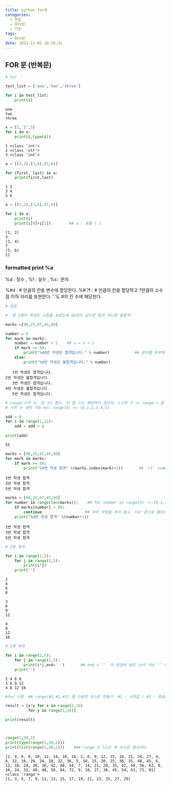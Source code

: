 ```yaml
---
title: python for문
categories:
  - 연습
  - 파이썬
  - 기초
tags:
  - 파이썬
date: 2021-11-01 16:28:31
---
```

## FOR 문 (반복문)


```python
# for

test_list = ['one','two','three']

for i in test_list:
    print(i)
```

    one
    two
    three
    


```python
x = [1,'2',3]
for i in x:
    print(i,type(i))
```

    1 <class 'int'>
    2 <class 'str'>
    3 <class 'int'>
    


```python
a = [(1,2),(3,4),(5,6)]

for (first, last) in a:
    print(first,last)
```

    1 2
    3 4
    5 6
    


```python
a = [(1,2),(3,4),(5,6)]

for i in a:
    print(i)
    print(i[0]+i[1])        ## a : 튜플 [ ]
```

    (1, 2)
    3
    (3, 4)
    7
    (5, 6)
    11
    

### formatted print %a

%d : 정수 , %f : 실수 , %s : 문자
    
%#d : # 만큼의 칸을 변수에 할당한다.
%#.?f  : # 만큼의 칸을 할당하고 ?만큼의 소수점 이하 자리를 표현한다. '.'도 #의 칸 수에 해당한다.


```python
# 응용

# '총 5명의 학생이 시험을 보았는대 60점이 넘으면 합격 아니면 불합격'

marks =[90,25,97,45,80]

number = 0
for mark in marks:
    number = number + 1    ## x = x + 1
    if mark >= 60:
        print("%4d번 학생은 합격입니다." % number)           ## 문자열 외부에 % (변수) 지정
    else:
        print("%d번 학생은 불합격입니다." % number)
```

       1번 학생은 합격입니다.
    2번 학생은 불합격입니다.
       3번 학생은 합격입니다.
    4번 학생은 불합격입니다.
       5번 학생은 합격입니다.
    


```python
# range(시작 수, 끝 수) 함수. 단 끝 수는 해당하지 않는다. (시작 수 =< range < 끝 수)
# 시작 수 생략 가능 ex) range(6) == (0,1,2,3,4,5)

add = 0
for i in range(1,11):
    add = add + i
    
print(add)
```

    55
    


```python
marks = [90,25,67,45,80]
for mark in marks:
    if mark >= 60:
        print("%d번 학생 합격" %(marks.index(mark)+1))       ## '+1' index의 경우 0번부터 시작하기 때문에
```

    1번 학생 합격
    3번 학생 합격
    5번 학생 합격
    


```python
marks = [90,25,67,45,80]
for number in range(len(marks)):    ## for number in range(5) -> (0,1,2,3,4)
    if marks[number] < 60:
        continue                   ## 아무 작업을 하지 않고 'for'문으로 돌아간다.
    print("%d번 학생 합격" %(number+1))
```

    1번 학생 합격
    3번 학생 합격
    5번 학생 합격
    


```python
# 2중 루프

for i in range(2,5):
    for j in range(1,5):
        print(i*j)
    print('')
```

    2
    4
    6
    8
    
    3
    6
    9
    12
    
    4
    8
    12
    16
    
    


```python
# 2중 루프

for i in range(2,5):
    for j in range(1,5):
        print(i*j,end=' ')       ## end = ''  이 문장에 끝은 \n이 아닌 '' 내부 문자로 대신한다.
    print('')
```

    2 4 6 8 
    3 6 9 12 
    4 8 12 16 
    


```python
#for 구문  ## range(#1,#2,#3) 를 이용한 리스트 만들기  #1 : 시작값 / #2 : 종료값 / #3 : 간격

result = [x*y for x in range(2,10)
          for y in range(1,10)]

print(result)



range(1,30,2)
print(type(range(1,30,2)))
print(list(range(1,30,2)))    ### range 는 list 와 비슷한 형식이다.

```

    [2, 4, 6, 8, 10, 12, 14, 16, 18, 3, 6, 9, 12, 15, 18, 21, 24, 27, 4, 8, 12, 16, 20, 24, 28, 32, 36, 5, 10, 15, 20, 25, 30, 35, 40, 45, 6, 12, 18, 24, 30, 36, 42, 48, 54, 7, 14, 21, 28, 35, 42, 49, 56, 63, 8, 16, 24, 32, 40, 48, 56, 64, 72, 9, 18, 27, 36, 45, 54, 63, 72, 81]
    <class 'range'>
    [1, 3, 5, 7, 9, 11, 13, 15, 17, 19, 21, 23, 25, 27, 29]
    

